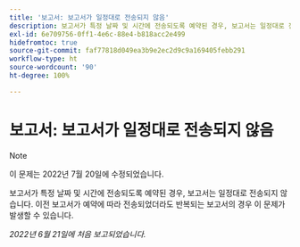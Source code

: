 ```yaml
---
title: '보고서: 보고서가 일정대로 전송되지 않음'
description: 보고서가 특정 날짜 및 시간에 전송되도록 예약된 경우, 보고서는 일정대로 전송되지 않습니다. 이전 보고서가 예약에 따라 전송되었더라도 반복되는 보고서의 경우 이 문제가 발생할 수 있습니다.
exl-id: 6e709756-0ff1-4e6c-88e4-b818acc2e499
hidefromtoc: true
source-git-commit: faf77818d049ea3b9e2ec2d9c9a169405febb291
workflow-type: ht
source-wordcount: '90'
ht-degree: 100%

---
```


# 보고서: 보고서가 일정대로 전송되지 않음

>[!NOTE]
>
>이 문제는 2022년 7월 20일에 수정되었습니다.

보고서가 특정 날짜 및 시간에 전송되도록 예약된 경우, 보고서는 일정대로 전송되지 않습니다. 이전 보고서가 예약에 따라 전송되었더라도 반복되는 보고서의 경우 이 문제가 발생할 수 있습니다.

_2022년 6월 21일에 처음 보고되었습니다._
